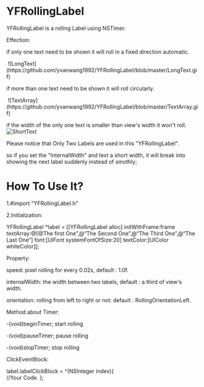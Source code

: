 # YFRollingLabel
YFRollingLabel is a rolling Label using NSTimer.

Effection: 
<p/>

if only one text need to be shown
    it will roll in a fixed direction automatic.
<p/>
 ![LongText](https://github.com/yvanwang1992/YFRollingLabel/blob/master/LongText.gif)

if more than one text need to be shown 
    it will roll circularly.
<p/>
 ![TextArray](https://github.com/yvanwang1992/YFRollingLabel/blob/master/TextArray.gif)

if the width of the only one text is smaller than view's width 
    it won't roll.
 ![ShortText](https://github.com/yvanwang1992/YFRollingLabel/blob/master/ShortText.png)



Please notice that Only Two Labels are used in this "YFRollingLabel".
<p/>
so if you set the "InternalWidth" and text a short width,
it will break into showing the next label suddenly instead of smothly;

# How To Use It?

1.#import "YFRollingLabel.h"


2.Initialization:<p/>
  YFRollingLabel *label = [[YFRollingLabel alloc] initWithFrame:frame textArray:@[@The first One”,@“The Second One”,@“The Third One”,@“The Last One”] font:[UIFont systemFontOfSize:20] textColor:[UIColor whiteColor]];

  Property:<p/>
  speed:         pixel rolling for every 0.02s, default : 1.0f.<p/>
  internalWidth: the width between two labels, default : a third of view's width.<p/>
  orientation:   rolling from left to right or not: default : RollingOrientationLeft.<p/>

  Method about Timer:<p/>
  -(void)beginTimer;    start rolling<p/>
  -(void)pauseTimer;    pause rolling<p/>
  -(void)stopTimer;     stop  rolling<p/>

  ClickEventBlock:<p/>
  label.labelClickBlock = ^(NSInteger index){	
	//Your Code.
  };



